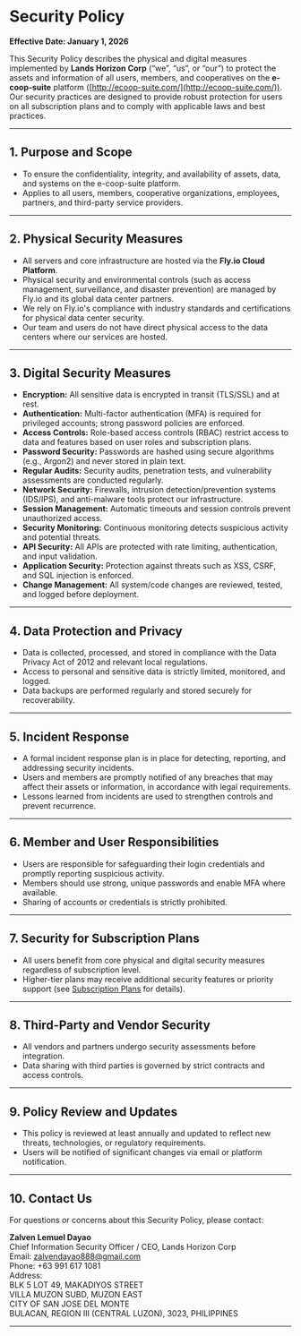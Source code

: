 # Security Policy

**Effective Date: January 1, 2026**

This Security Policy describes the physical and digital measures implemented by **Lands Horizon Corp** (“we”, “us”, or “our”) to protect the assets and information of all users, members, and cooperatives on the **e-coop-suite** platform ([http://ecoop-suite.com/](http://ecoop-suite.com/)). Our security practices are designed to provide robust protection for users on all subscription plans and to comply with applicable laws and best practices.

---

## 1. Purpose and Scope

- To ensure the confidentiality, integrity, and availability of assets, data, and systems on the e-coop-suite platform.
- Applies to all users, members, cooperative organizations, employees, partners, and third-party service providers.

---

## 2. Physical Security Measures

- All servers and core infrastructure are hosted via the **Fly.io Cloud Platform**.
- Physical security and environmental controls (such as access management, surveillance, and disaster prevention) are managed by Fly.io and its global data center partners.
- We rely on Fly.io's compliance with industry standards and certifications for physical data center security.
- Our team and users do not have direct physical access to the data centers where our services are hosted.

---

## 3. Digital Security Measures

- **Encryption:** All sensitive data is encrypted in transit (TLS/SSL) and at rest.
- **Authentication:** Multi-factor authentication (MFA) is required for privileged accounts; strong password policies are enforced.
- **Access Controls:** Role-based access controls (RBAC) restrict access to data and features based on user roles and subscription plans.
- **Password Security:** Passwords are hashed using secure algorithms (e.g., Argon2) and never stored in plain text.
- **Regular Audits:** Security audits, penetration tests, and vulnerability assessments are conducted regularly.
- **Network Security:** Firewalls, intrusion detection/prevention systems (IDS/IPS), and anti-malware tools protect our infrastructure.
- **Session Management:** Automatic timeouts and session controls prevent unauthorized access.
- **Security Monitoring:** Continuous monitoring detects suspicious activity and potential threats.
- **API Security:** All APIs are protected with rate limiting, authentication, and input validation.
- **Application Security:** Protection against threats such as XSS, CSRF, and SQL injection is enforced.
- **Change Management:** All system/code changes are reviewed, tested, and logged before deployment.

---

## 4. Data Protection and Privacy

- Data is collected, processed, and stored in compliance with the Data Privacy Act of 2012 and relevant local regulations.
- Access to personal and sensitive data is strictly limited, monitored, and logged.
- Data backups are performed regularly and stored securely for recoverability.

---

## 5. Incident Response

- A formal incident response plan is in place for detecting, reporting, and addressing security incidents.
- Users and members are promptly notified of any breaches that may affect their assets or information, in accordance with legal requirements.
- Lessons learned from incidents are used to strengthen controls and prevent recurrence.

---

## 6. Member and User Responsibilities

- Users are responsible for safeguarding their login credentials and promptly reporting suspicious activity.
- Members should use strong, unique passwords and enable MFA where available.
- Sharing of accounts or credentials is strictly prohibited.

---

## 7. Security for Subscription Plans

- All users benefit from core physical and digital security measures regardless of subscription level.
- Higher-tier plans may receive additional security features or priority support (see [Subscription Plans](http://ecoop-suite.com/plans) for details).

---

## 8. Third-Party and Vendor Security

- All vendors and partners undergo security assessments before integration.
- Data sharing with third parties is governed by strict contracts and access controls.

---

## 9. Policy Review and Updates

- This policy is reviewed at least annually and updated to reflect new threats, technologies, or regulatory requirements.
- Users will be notified of significant changes via email or platform notification.

---

## 10. Contact Us

For questions or concerns about this Security Policy, please contact:

**Zalven Lemuel Dayao**  
Chief Information Security Officer / CEO, Lands Horizon Corp  
Email: zalvendayao888@gmail.com  
Phone: +63 991 617 1081  
Address:  
BLK 5 LOT 49, MAKADIYOS STREET  
VILLA MUZON SUBD, MUZON EAST  
CITY OF SAN JOSE DEL MONTE  
BULACAN, REGION III (CENTRAL LUZON), 3023, PHILIPPINES

---
